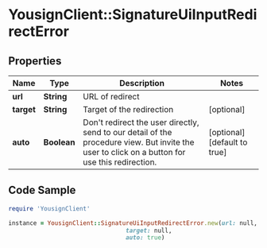 # YousignClient::SignatureUiInputRedirectError

## Properties

Name | Type | Description | Notes
------------ | ------------- | ------------- | -------------
**url** | **String** | URL of redirect | 
**target** | **String** | Target of the redirection | [optional] 
**auto** | **Boolean** | Don&#39;t redirect the user directly, send to our detail of the procedure view. But invite the user to click on a button for use this redirection. | [optional] [default to true]

## Code Sample

```ruby
require 'YousignClient'

instance = YousignClient::SignatureUiInputRedirectError.new(url: null,
                                 target: null,
                                 auto: true)
```


